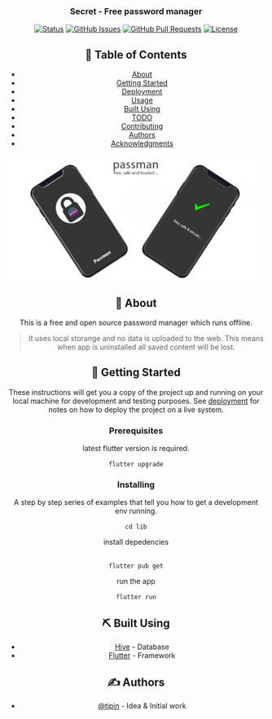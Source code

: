 <h3 align="center">Secret - Free password manager</h3>

<div align="center">

[![Status](https://img.shields.io/badge/status-active-success.svg)]()
[![GitHub Issues](https://img.shields.io/github/issues/kylelobo/The-Documentation-Compendium.svg)](https://github.com/kylelobo/The-Documentation-Compendium/issues)
[![GitHub Pull Requests](https://img.shields.io/github/issues-pr/kylelobo/The-Documentation-Compendium.svg)](https://github.com/kylelobo/The-Documentation-Compendium/pulls)
[![License](https://img.shields.io/badge/license-MIT-blue.svg)](/LICENSE)


## 📝 Table of Contents

- [About](#about)
- [Getting Started](#getting_started)
- [Deployment](#deployment)
- [Usage](#usage)
- [Built Using](#built_using)
- [TODO](../TODO.md)
- [Contributing](../CONTRIBUTING.md)
- [Authors](#authors)
- [Acknowledgments](#acknowledgement)

![Secret](/assets/feature.png "Secret")

## 🧐 About <a name = "about"></a>

This is a free and open source password manager which runs offline.
> It uses local storange and no data is uploaded to the web. This means when app is uninstalled all saved content will be lost.

## 🏁 Getting Started <a name = "getting_started"></a>

These instructions will get you a copy of the project up and running on your local machine for development and testing purposes. See [deployment](#deployment) for notes on how to deploy the project on a live system.

### Prerequisites

latest flutter version is required.
```
flutter upgrade
```

### Installing

A step by step series of examples that tell you how to get a development env running.

```
cd lib
```

install depedencies

```

flutter pub get
```
run the app

```
flutter run
```


## ⛏️ Built Using <a name = "built_using"></a>

- [Hive](https://docs.hivedb.dev/) - Database
- [Flutter](https://flutter.dev/) - Framework

## ✍️ Authors <a name = "authors"></a>

- [@tjpin](https://github.com/tjpin) - Idea & Initial work

